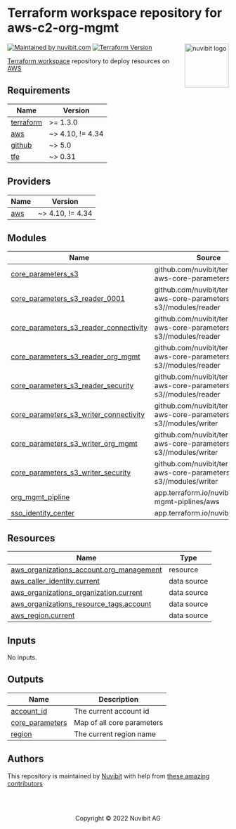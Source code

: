 # Terraform workspace repository for aws-c2-org-mgmt

<!-- LOGO -->
<a href="https://nuvibit.com">
    <img src="https://nuvibit.com/images/logo/logo-nuvibit-square.png" alt="nuvibit logo" title="nuvibit" align="right" width="100" />
</a>

<!-- SHIELDS -->
[![Maintained by nuvibit.com][nuvibit-shield]][nuvibit-url]
[![Terraform Version][terraform-version-shield]][terraform-version-url]

<!-- DESCRIPTION -->
[Terraform workspace][terraform-workspace-url] repository to deploy resources on [AWS][aws-url]

<!-- BEGIN_TF_DOCS -->
## Requirements

| Name | Version |
|------|---------|
| <a name="requirement_terraform"></a> [terraform](#requirement\_terraform) | >= 1.3.0 |
| <a name="requirement_aws"></a> [aws](#requirement\_aws) | ~> 4.10, != 4.34 |
| <a name="requirement_github"></a> [github](#requirement\_github) | ~> 5.0 |
| <a name="requirement_tfe"></a> [tfe](#requirement\_tfe) | ~> 0.31 |

## Providers

| Name | Version |
|------|---------|
| <a name="provider_aws"></a> [aws](#provider\_aws) | ~> 4.10, != 4.34 |

## Modules

| Name | Source | Version |
|------|--------|---------|
| <a name="module_core_parameters_s3"></a> [core\_parameters\_s3](#module\_core\_parameters\_s3) | github.com/nuvibit/terraform-aws-core-parameters-s3 | feat-init |
| <a name="module_core_parameters_s3_reader_0001"></a> [core\_parameters\_s3\_reader\_0001](#module\_core\_parameters\_s3\_reader\_0001) | github.com/nuvibit/terraform-aws-core-parameters-s3//modules/reader | feat-init |
| <a name="module_core_parameters_s3_reader_connectivity"></a> [core\_parameters\_s3\_reader\_connectivity](#module\_core\_parameters\_s3\_reader\_connectivity) | github.com/nuvibit/terraform-aws-core-parameters-s3//modules/reader | feat-init |
| <a name="module_core_parameters_s3_reader_org_mgmt"></a> [core\_parameters\_s3\_reader\_org\_mgmt](#module\_core\_parameters\_s3\_reader\_org\_mgmt) | github.com/nuvibit/terraform-aws-core-parameters-s3//modules/reader | feat-init |
| <a name="module_core_parameters_s3_reader_security"></a> [core\_parameters\_s3\_reader\_security](#module\_core\_parameters\_s3\_reader\_security) | github.com/nuvibit/terraform-aws-core-parameters-s3//modules/reader | feat-init |
| <a name="module_core_parameters_s3_writer_connectivity"></a> [core\_parameters\_s3\_writer\_connectivity](#module\_core\_parameters\_s3\_writer\_connectivity) | github.com/nuvibit/terraform-aws-core-parameters-s3//modules/writer | feat-init |
| <a name="module_core_parameters_s3_writer_org_mgmt"></a> [core\_parameters\_s3\_writer\_org\_mgmt](#module\_core\_parameters\_s3\_writer\_org\_mgmt) | github.com/nuvibit/terraform-aws-core-parameters-s3//modules/writer | feat-init |
| <a name="module_core_parameters_s3_writer_security"></a> [core\_parameters\_s3\_writer\_security](#module\_core\_parameters\_s3\_writer\_security) | github.com/nuvibit/terraform-aws-core-parameters-s3//modules/writer | feat-init |
| <a name="module_org_mgmt_pipline"></a> [org\_mgmt\_pipline](#module\_org\_mgmt\_pipline) | app.terraform.io/nuvibit/org-mgmt-piplines/aws | 1.2.2 |
| <a name="module_sso_identity_center"></a> [sso\_identity\_center](#module\_sso\_identity\_center) | app.terraform.io/nuvibit/sso/aws | 1.0.0 |

## Resources

| Name | Type |
|------|------|
| [aws_organizations_account.org_management](https://registry.terraform.io/providers/hashicorp/aws/latest/docs/resources/organizations_account) | resource |
| [aws_caller_identity.current](https://registry.terraform.io/providers/hashicorp/aws/latest/docs/data-sources/caller_identity) | data source |
| [aws_organizations_organization.current](https://registry.terraform.io/providers/hashicorp/aws/latest/docs/data-sources/organizations_organization) | data source |
| [aws_organizations_resource_tags.account](https://registry.terraform.io/providers/hashicorp/aws/latest/docs/data-sources/organizations_resource_tags) | data source |
| [aws_region.current](https://registry.terraform.io/providers/hashicorp/aws/latest/docs/data-sources/region) | data source |

## Inputs

No inputs.

## Outputs

| Name | Description |
|------|-------------|
| <a name="output_account_id"></a> [account\_id](#output\_account\_id) | The current account id |
| <a name="output_core_parameters"></a> [core\_parameters](#output\_core\_parameters) | Map of all core parameters |
| <a name="output_region"></a> [region](#output\_region) | The current region name |
<!-- END_TF_DOCS -->

<!-- AUTHORS -->
## Authors
This repository is maintained by [Nuvibit][nuvibit-url] with help from [these amazing contributors][contributors-url]

<!-- COPYRIGHT -->
<br />
<br />
<p align="center">Copyright &copy; 2022 Nuvibit AG</p>

<!-- MARKDOWN LINKS & IMAGES -->
[nuvibit-shield]: https://img.shields.io/badge/maintained%20by-nuvibit.com-%235849a6.svg?style=flat&color=1c83ba
[nuvibit-url]: https://nuvibit.com
[terraform-version-shield]: https://img.shields.io/badge/tf-%3E%3D0.15.0-blue.svg?style=flat&color=blueviolet
[terraform-version-url]: https://www.terraform.io/upgrade-guides/0-15.html
[contributors-url]: https://github.com/nuvibit/aws-c2-org-mgmt/graphs/contributors
[terraform-workspace-url]: https://app.terraform.io/app/nuvibit/workspaces/aws-c2-org-mgmt
[aws-url]: https://aws.amazon.com
